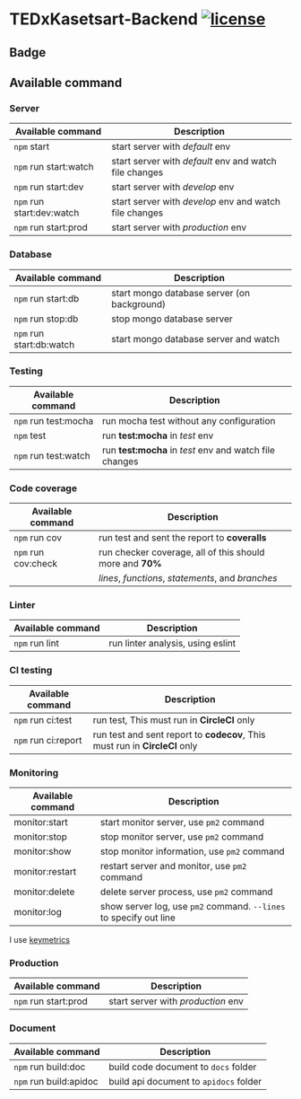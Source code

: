 # TEDxKasetsart-Backend [![license](https://img.shields.io/github/license/TEDxKasetsartU/TedxKasetsartU-Backend.svg)](https://github.com/TEDxKasetsartU/TedxKasetsartU-Backend)

## Badge



## Available command

### Server

| Available command         | Description                                            |
| ------------------------- | ------------------------------------------------------ |
| `npm` start               | start server with *default* env                        |
| `npm` run start:watch     | start server with *default* env and watch file changes |
| `npm` run start:dev       | start server with *develop* env                        |
| `npm` run start:dev:watch | start server with *develop* env and watch file changes |
| `npm` run start:prod      | start server with *production* env                     |

### Database

| Available command        | Description                                 |
| ------------------------ | ------------------------------------------- |
| `npm` run start:db       | start mongo database server (on background) |
| `npm` run stop:db        | stop mongo database server                  |
| `npm` run start:db:watch | start mongo database server and watch       |

### Testing

| Available command    | Description                                             |
| -------------------- | ------------------------------------------------------- |
| `npm` run test:mocha | run mocha test without any configuration                |
| `npm` test           | run **test:mocha** in *test* env                        |
| `npm` run test:watch | run **test:mocha** in *test* env and watch file changes |

### Code coverage

| Available command   | Description                                               |
| ------------------- | --------------------------------------------------------- |
| `npm` run cov       | run test and sent the report to **coveralls**             |
| `npm` run cov:check | run checker coverage, all of this should more and **70%** |
|                     | *lines*, *functions*, *statements*, and *branches*        |

### Linter

| Available command | Description                       |
| ----------------- | --------------------------------- |
| `npm` run lint    | run linter analysis, using eslint |

### CI testing

| Available command   | Description                                                                 |
| ------------------- | --------------------------------------------------------------------------- |
| `npm` run ci:test   | run test, This must run in **CircleCI** only                                |
| `npm` run ci:report | run test and sent report to **codecov**, This must run in **CircleCI** only |

### Monitoring

| Available command | Description                                                       |
| ----------------- | ----------------------------------------------------------------- |
| monitor:start     | start monitor server, use `pm2` command                           |
| monitor:stop      | stop monitor server, use `pm2` command                            |
| monitor:show      | stop monitor information, use `pm2` command                       |
| monitor:restart   | restart server and monitor, use `pm2` command                     |
| monitor:delete    | delete server process, use `pm2` command                          |
| monitor:log       | show server log, use `pm2` command. `--lines` to specify out line |

I use [keymetrics](https://app.keymetrics.io/#/)

### Production

| Available command    | Description                        |
| -------------------- | ---------------------------------- |
| `npm` run start:prod | start server with *production* env |

### Document

| Available command      | Description                            |
| ---------------------- | -------------------------------------- |
| `npm` run build:doc    | build code document to `docs` folder   |
| `npm` run build:apidoc | build api document to `apidocs` folder |
